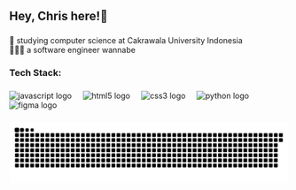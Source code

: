 <h2 align="left">Hey, Chris here!👋</h2>

###

<p align="left">🧐 studying computer science at Cakrawala University Indonesia<br>👨🏻‍💻 a software engineer wannabe</p>

###

<h3 align="left">Tech Stack:</h3>

###

<div align="left">
  <img src="https://skillicons.dev/icons?i=js" height="40" alt="javascript logo"  />
  <img width="12" />
  <img src="https://skillicons.dev/icons?i=html" height="40" alt="html5 logo"  />
  <img width="12" />
  <img src="https://skillicons.dev/icons?i=css" height="40" alt="css3 logo"  />
  <img width="12" />
  <img src="https://skillicons.dev/icons?i=py" height="40" alt="python logo"  />
  <img width="12" />
  <img src="https://skillicons.dev/icons?i=figma" height="40" alt="figma logo"  />
</div>

###

<img src="https://raw.githubusercontent.com/cyitzak/cyitzak/output/snake.svg" alt="Snake animation" />

###

